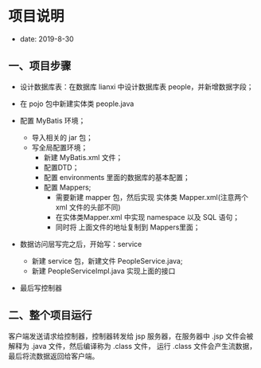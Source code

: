 # 项目说明

- date: 2019-8-30

## 一、项目步骤
- 设计数据库表：在数据库 lianxi 中设计数据库表 people，并新增数据字段；
- 在 pojo 包中新建实体类 people.java
- 配置 MyBatis 环境；
    - 导入相关的 jar 包；
    - 写全局配置环境；
        - 新建 MyBatis.xml 文件；
        - 配置DTD；
        - 配置 environments 里面的数据库的基本配置；
        - 配置 Mappers;
            - 需要新建 mapper 包，然后实现 实体类 Mapper.xml(注意两个 xml 文件的头部不同)
            - 在实体类Mapper.xml 中实现 namespace 以及 SQL 语句；
            - 同时将 上面文件的地址复制到 Mappers里面；
- 数据访问层写完之后，开始写：service
    - 新建 service 包，新建文件 PeopleService.java;
    - 新建 PeopleServiceImpl.java 实现上面的接口
    
- 最后写控制器


## 二、整个项目运行
客户端发送请求给控制器，控制器转发给 jsp 服务器，在服务器中 .jsp 文件会被解释为 .java 文件，然后编译称为 .class 文件，
运行 .class 文件会产生流数据，最后将流数据返回给客户端。
                
            